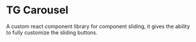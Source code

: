 # TG Carousel

A custom react component library for component sliding, it gives the ability to fully customize the sliding buttons. 